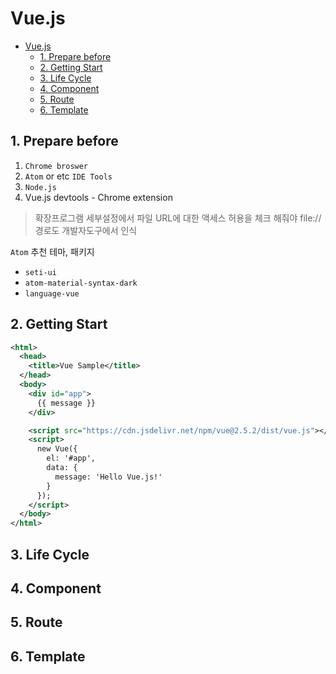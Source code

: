 # Vue.js

- [Vue.js](#vuejs)
  - [1. Prepare before](#1-prepare-before)
  - [2. Getting Start](#2-getting-start)
  - [3. Life Cycle](#3-life-cycle)
  - [4. Component](#4-component)
  - [5. Route](#5-route)
  - [6. Template](#6-template)


## 1. Prepare before

1. `Chrome broswer`
2. `Atom` or etc `IDE Tools`
3. `Node.js`
4. Vue.js devtools - Chrome extension

> 확장프로그램 세부설정에서 파일 URL에 대한 액세스 허용을 체크 해줘야 file:// 경로도 개발자도구에서 인식


`Atom` 추천 테마, 패키지
- `seti-ui`
- `atom-material-syntax-dark`
- `language-vue`

## 2. Getting Start

```xml
<html>
  <head>
    <title>Vue Sample</title>
  </head>
  <body>
    <div id="app">
      {{ message }}
    </div>

    <script src="https://cdn.jsdelivr.net/npm/vue@2.5.2/dist/vue.js"></script>
    <script>
      new Vue({
        el: '#app',
        data: {
          message: 'Hello Vue.js!'
        }
      });
    </script>
  </body>
</html>
```

## 3. Life Cycle

## 4. Component

## 5. Route

## 6. Template








